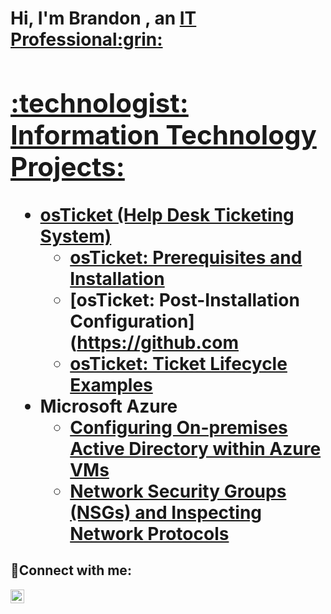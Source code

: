 <h1>Hi, I'm Brandon , an <a href="https://linkedin.com/in/brandon-haughton-9a908325a">IT Professional:grin:
  
  <h2>:technologist: Information Technology Projects:</h2>

- <b>osTicket (Help Desk Ticketing System)</b>
  - [osTicket: Prerequisites and Installation](https://github.com/-prereqs)
  - [osTicket: Post-Installation Configuration](https://github.com
  - [osTicket: Ticket Lifecycle Examples](https://github.com//ticket-lifecycle)
- <b>Microsoft Azure</b>
  - [Configuring On-premises Active Directory within Azure VMs](https://github.com/joshmadakorcc/configure-ad)
  - [Network Security Groups (NSGs) and Inspecting Network Protocols](https://github.com/joshmadakorcc/azure-network-protocols)

<h2>🤳Connect with me:</h2>   

  
  [<img alt="brandon | LinkedIn" width="22px" src="https://cdn-icons-png.flaticon.com/512/174/174857.png" />][linkedin]


[linkedin]: https://www.linkedin.com/in/brandon-haughton-9a908325a/





